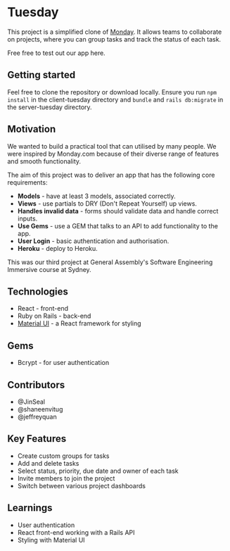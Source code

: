# Tuesday

This project is a simplified clone of [Monday](https://monday.com/). It allows teams to collaborate on projects, where you can group tasks and track the status of each task.

Free free to test out our app here.

## Getting started

Feel free to clone the repository or download locally. Ensure you run `npm install` in the client-tuesday directory and `bundle` and `rails db:migrate` in the server-tuesday directory.

## Motivation

We wanted to build a practical tool that can utilised by many people. We were inspired by Monday.com because of their diverse range of features and smooth functionality.

The aim of this project was to deliver an app that has the following core requirements:
* **Models** - have at least 3 models, associated correctly.
* **Views** - use partials to DRY (Don't Repeat Yourself) up views.
* **Handles invalid data** - forms should validate data and handle correct inputs.
* **Use Gems** - use a GEM that talks to an API to add functionality to the app.
* **User Login** - basic authentication and authorisation.
* **Heroku** - deploy to Heroku.

This was our third project at General Assembly's Software Engineering Immersive course at Sydney.

## Technologies

* React - front-end
* Ruby on Rails - back-end
* [Material UI](https://material-ui.com/) - a React framework for styling

## Gems

* Bcrypt - for user authentication


## Contributors

* @JinSeal
* @shaneenvitug
* @jeffreyquan

## Key Features

* Create custom groups for tasks
* Add and delete tasks
* Select status, priority, due date and owner of each task
* Invite members to join the project
* Switch between various project dashboards

## Learnings

* User authentication
* React front-end working with a Rails API
* Styling with Material UI
